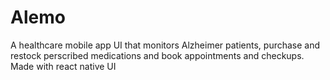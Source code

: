 # Alemo
A healthcare mobile app UI that monitors Alzheimer patients, purchase and restock perscribed medications and book appointments and checkups. Made with react native UI
